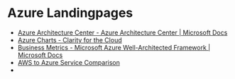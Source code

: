 # Azure Landingpages

* [Azure Architecture Center - Azure Architecture Center | Microsoft Docs](https://docs.microsoft.com/en-us/azure/architecture/)
* [Azure Charts - Clarity for the Cloud](https://azurecharts.com)
* [Business Metrics - Microsoft Azure Well-Architected Framework | Microsoft Docs](https://docs.microsoft.com/en-us/azure/architecture/framework/resiliency/business-metrics)
* [AWS to Azure Service Comparison](https://docs.microsoft.com/en-us/azure/architecture/aws-professional/services)
*
